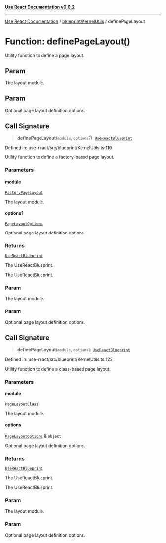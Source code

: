 [**Use React Documentation v0.0.2**](../../../README.md)

***

[Use React Documentation](../../../modules.md) / [blueprint/KernelUtils](../README.md) / definePageLayout

# Function: definePageLayout()

Utility function to define a page layout.

## Param

The layout module.

## Param

Optional page layout definition options.

## Call Signature

> **definePageLayout**(`module`, `options`?): [`UseReactBlueprint`](../../../options/UseReactBlueprint/interfaces/UseReactBlueprint.md)

Defined in: use-react/src/blueprint/KernelUtils.ts:110

Utility function to define a factory-based page layout.

### Parameters

#### module

[`FactoryPageLayout`](../../../declarations/type-aliases/FactoryPageLayout.md)

The layout module.

#### options?

[`PageLayoutOptions`](../../../declarations/interfaces/PageLayoutOptions.md)

Optional page layout definition options.

### Returns

[`UseReactBlueprint`](../../../options/UseReactBlueprint/interfaces/UseReactBlueprint.md)

The UseReactBlueprint.

The UseReactBlueprint.

### Param

The layout module.

### Param

Optional page layout definition options.

## Call Signature

> **definePageLayout**(`module`, `options`): [`UseReactBlueprint`](../../../options/UseReactBlueprint/interfaces/UseReactBlueprint.md)

Defined in: use-react/src/blueprint/KernelUtils.ts:122

Utility function to define a class-based page layout.

### Parameters

#### module

[`PageLayoutClass`](../../../declarations/type-aliases/PageLayoutClass.md)

The layout module.

#### options

[`PageLayoutOptions`](../../../declarations/interfaces/PageLayoutOptions.md) & `object`

Optional page layout definition options.

### Returns

[`UseReactBlueprint`](../../../options/UseReactBlueprint/interfaces/UseReactBlueprint.md)

The UseReactBlueprint.

The UseReactBlueprint.

### Param

The layout module.

### Param

Optional page layout definition options.

